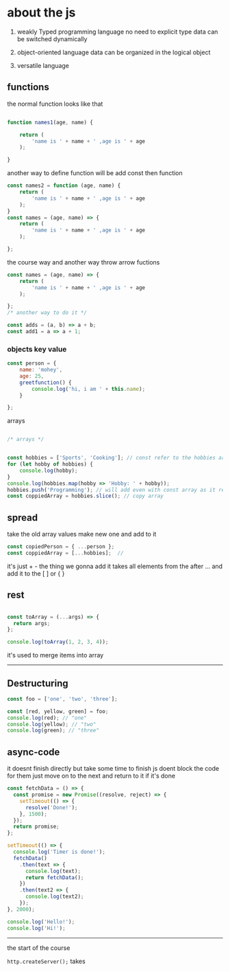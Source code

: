 

# about the js

1. weakly Typed programming language
no need to explicit type
data can be switched dynamically

2. object-oriented language
data can be organized in the logical object 

3. versatile language

## functions 

the normal function looks like that
```js

function names1(age, name) {

    return (
        'name is ' + name + ' ,age is ' + age
    );

}
```
another way to define function will be add const then function 
```js
const names2 = function (age, name) {
    return (
        'name is ' + name + ' ,age is ' + age
    );
}
const names = (age, name) => {
    return (
        'name is ' + name + ' ,age is ' + age
    );

};
```
the course way and another way throw arrow fuctions 
```js
const names = (age, name) => {
    return (
        'name is ' + name + ' ,age is ' + age
    );

};
/* another way to do it */

const adds = (a, b) => a + b;
const add1 = a => a + 1;
```
### objects key value 
```js
const person = {
    name: 'mohey',
    age: 25,
    greetfunction() {
        console.log('hi, i am ' + this.name);
    }

};
```

arrays 

```js 

/* arrays */


const hobbies = ['Sports', 'Cooking']; // const refer to the hobbies array not what it's inside
for (let hobby of hobbies) {
    console.log(hobby);
}
console.log(hobbies.map(hobby => 'Hobby: ' + hobby));
hobbies.push('Programming'); // will add even with const array as it referee to it not what in side are const
const coppiedArray = hobbies.slice(); // copy array 
```

## spread 

take the old array values make new one and add to it
```js
const copiedPerson = { ...person };
const coppiedArray = [...hobbies];  //
```
it's just + - the thing we gonna add
it takes all elements from the after ... and add it to the [ ] or { } 

## rest 

```js

const toArray = (...args) => {
  return args;
};

console.log(toArray(1, 2, 3, 4));
```
it's used to merge items into array 

---

## Destructuring 

```js
const foo = ['one', 'two', 'three'];

const [red, yellow, green] = foo;
console.log(red); // "one"
console.log(yellow); // "two"
console.log(green); // "three"
```

## async-code
it doesnt finish directly but take some time to finish 
js doent block the code for them just move on to the next and return to it if it's done 
```js
const fetchData = () => {
  const promise = new Promise((resolve, reject) => {
    setTimeout(() => {
      resolve('Done!');
    }, 1500);
  });
  return promise;
};

setTimeout(() => {
  console.log('Timer is done!');
  fetchData()
    .then(text => {
      console.log(text);
      return fetchData();
    })
    .then(text2 => {
      console.log(text2);
    });
}, 2000);

console.log('Hello!');
console.log('Hi!');
```

---

the start of the course 

`http.createServer();`
takes 